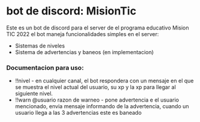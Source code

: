 # bot de discord: MisionTic

Este es un bot de discord para el server de el programa educativo Mision TIC 2022
el bot maneja funcionalidades simples en el server:

* Sistemas de niveles
* Sistema de advertencias y baneos (en implementacion)



### Documentacion para uso:

* !!nivel - en cualquier canal, el bot respondera con un mensaje en el que se muestra el nivel actual del usuario, su xp y la xp para llegar al siguiente nivel.
* !!warn @usuario razon de warneo - pone advertencia e el usuario mencionado, envia mensaje informando de la advertencia, cuando un usuario llega a las 3 advertencias este es baneado

